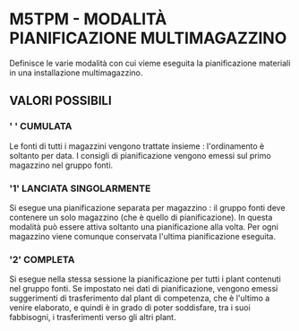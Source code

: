 # M5TPM     -  MODALITÀ PIANIFICAZIONE MULTIMAGAZZINO
Definisce le varie modalità con cui vieme eseguita la pianificazione materiali in una installazione multimagazzino.

## VALORI POSSIBILI

### ' ' CUMULATA
Le fonti di tutti i magazzini vengono trattate insieme : 
l'ordinamento è soltanto per data. I consigli di pianificazione vengono emessi sul primo magazzino nel gruppo fonti.

### '1' LANCIATA SINGOLARMENTE
Si esegue una pianificazione separata per magazzino :  il gruppo fonti deve contenere un solo magazzino (che è quello di
pianificazione). In questa modalità può essere attiva soltanto una pianificazione alla volta. Per ogni magazzino viene
comunque conservata l'ultima pianificazione eseguita.

### '2' COMPLETA
Si esegue nella stessa sessione la pianificazione per tutti i plant contenuti nel gruppo fonti. Se impostato nei dati di
pianificazione, vengono emessi suggerimenti di trasferimento dal plant di competenza, che è l'ultimo a venire elaborato,
e quindi è in grado di poter soddisfare, tra i suoi fabbisogni, i trasferimenti verso gli altri plant.
